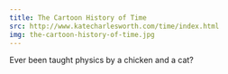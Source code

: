 ```yaml
---
title: The Cartoon History of Time
src: http://www.katecharlesworth.com/time/index.html
img: the-cartoon-history-of-time.jpg
---
```


Ever been taught physics by a chicken and a cat?
